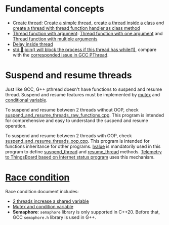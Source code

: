 # Fundamental concepts

* [Create thread](Documents/Thread%20creation.md): [Create a simple thread](Documents/Thread%20creation.md#create-a-simple-thread), [create a thread inside a class](Documents/Thread%20creation.md#create-a-thread-inside-a-class) and [create a thread with thread function handler as class method](Documents/Thread%20creation.md#create-a-thread-with-thread-function-handler-as-class-method)
* [Thread function with argument](Documents/Fundamental%20concepts.md#thread-function-with-argument): [Thread function with one argument](Documents/Fundamental%20concepts.md#thread-function-with-multiple-arguments) and [Thread function with multiple arguments](Documents/Fundamental%20concepts.md#thread-function-with-multiple-arguments)
* [Delay inside thread](Documents/Thread%20creation.md#delay-inside-thread)
* [std::thread::join() will block the process if this thread has while(1)](Documents/Fundamental%20concepts.md#stdthreadjoin-will-block-the-process-if-this-thread-has-while1), compare with the [corresponded issue in GCC PThread](https://github.com/TranPhucVinh/C/tree/master/Physical%20layer/Thread#thread-is-blocked-by-while1).

# Suspend and resume threads

Just like GCC, G++ pthread doesn't have functions to suspend and resume thread. Suspend and resume features must be implemented by [mutex](Race%20condition.md#stdmutex) and [conditional variable](Condition%20variable.md).

To suspend and resume between 2 threads without OOP, check [suspend_and_resume_threads_raw_functions.cpp](src/suspend_and_resume_threads_raw_functions.cpp). This program is intended for comprehensive and easy to understand the suspend and resume operation.

To suspend and resume between 2 threads with OOP, check [suspend_and_resume_threads_oop.cpp](suspend_and_resume_threads_oop.cpp). This program is intended for functions inheritance for other programs. [lvalue](../Memory/lvalue.md) is mandatorily used in this program to define [suspend_thread](suspend_and_resume_threads_oop.cpp#L23) and [resume_thread](suspend_and_resume_threads_oop.cpp#L18) methods. [Telemetry to ThingsBoard based on Internet status program](../../Application%20layer/thingsboard_telemetry_suspend_resume_by_internet_status.cpp) uses this mechanism.

# [Race condition](Documents/Race%20condition.md)
Race condition document includes: 
* [2 threads increase a shared variable](Race%20condition.md#2-threads-increase-a-shared-variable)
* [Mutex and condition variable](Documents/Mutex.md)
* **Semaphore**: ``semaphore`` library is only supported in C++20. Before that, GCC ``semaphore.h`` library is used in G++.
